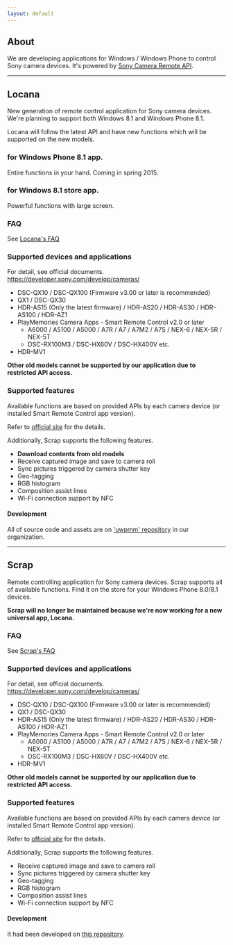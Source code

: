 ```yaml
---
layout: default
---
```


## About

We are developing applications for Windows / Windows Phone to control Sony camera devices.
It's powered by [Sony Camera Remote API](http://developer.sony.com/develop/cameras/).

---


## Locana

New generation of remote control application for Sony camera devices.
We're planning to support both Windows 8.1 and Windows Phone 8.1.

Locana will follow the latest API and have new functions which will be supported on the new models.

### for Windows Phone 8.1 app.

Entire functions in your hand. Coming in spring 2015.

### for Windows 8.1 store app.

Powerful functions with large screen.

### FAQ
See [Locana's FAQ](/locana_faq.html)

### Supported devices and applications

For detail, see official documents. https://developer.sony.com/develop/cameras/

- DSC-QX10 / DSC-QX100 (Firmware v3.00 or later is recommended)
- QX1 / DSC-QX30
- HDR-AS15 (Only the latest firmware) / HDR-AS20 / HDR-AS30 / HDR-AS100 / HDR-AZ1
- PlayMemories Camera Apps - Smart Remote Control v2.0 or later
  + A6000 / A5100 / A5000 / A7R / A7 / A7M2 / A7S / NEX-6 / NEX-5R / NEX-5T
  + DSC-RX100M3 / DSC-HX60V / DSC-HX400V etc.
- HDR-MV1

**Other old models cannot be supported by our application due to restricted API access.**

### Supported features

Available functions are based on provided APIs by each camera device (or installed Smart Remote Control app version).

Refer to [official site](http://developer.sony.com/develop/cameras/) for the details.

Additionally, Scrap supports the following features.

- **Download contents from old models**
- Receive captured image and save to camera roll
- Sync pictures triggered by camera shutter key
- Geo-tagging
- RGB histogram
- Composition assist lines
- Wi-Fi connection support by NFC

#### Development

All of source code and assets are on ['uwpmm' repository](https://github.com/locana/uwpmm) in our organization.

***

## Scrap

Remote controlling application for Sony camera devices.
Scrap supports all of available functions.
Find it on the store for your Windows Phone 8.0/8.1 devices.

**Scrap will no longer be maintained because we're now working for a new universal app, Locana.**

### FAQ
See [Scrap's FAQ](/scrap_faq.html)

### Supported devices and applications

For detail, see official documents. https://developer.sony.com/develop/cameras/

- DSC-QX10 / DSC-QX100 (Firmware v3.00 or later is recommended)
- QX1 / DSC-QX30
- HDR-AS15 (Only the latest firmware) / HDR-AS20 / HDR-AS30 / HDR-AS100 / HDR-AZ1
- PlayMemories Camera Apps - Smart Remote Control v2.0 or later
  + A6000 / A5100 / A5000 / A7R / A7 / A7M2 / A7S / NEX-6 / NEX-5R / NEX-5T
  + DSC-RX100M3 / DSC-HX60V / DSC-HX400V etc.
- HDR-MV1

**Other old models cannot be supported by our application due to restricted API access.**

### Supported features

Available functions are based on provided APIs by each camera device (or installed Smart Remote Control app version).

Refer to [official site](http://developer.sony.com/develop/cameras/) for the details.

Additionally, Scrap supports the following features.

- Receive captured image and save to camera roll
- Sync pictures triggered by camera shutter key
- Geo-tagging
- RGB histogram
- Composition assist lines
- Wi-Fi connection support by NFC

#### Development

It had been developed on [this repository](https://github.com/locana/wppmm).
